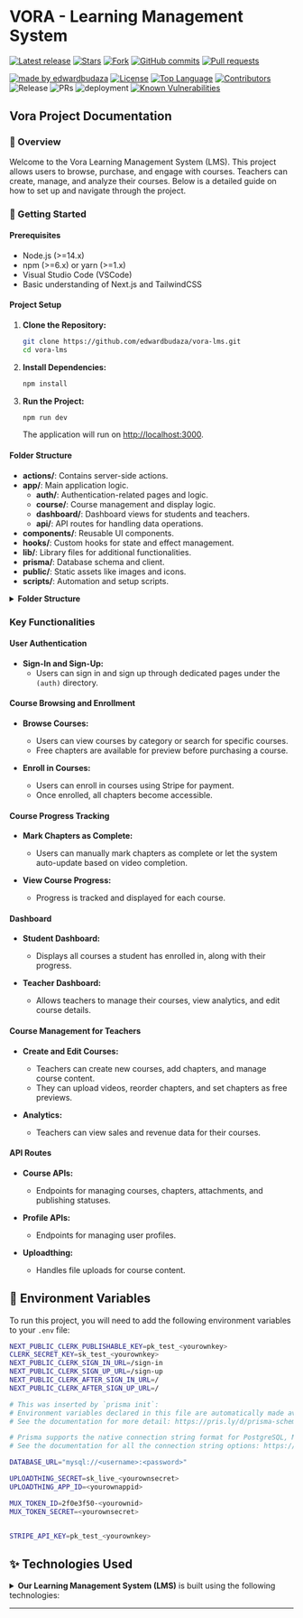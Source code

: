 # VORA - Learning Management System

<!-- GitHub badges -->

[![Latest release](https://img.shields.io/github/v/release/edwardbudaza/vora-lms?label=Latest%20release&style=social)](https://github.com/edwardbudaza/vora-lms/releases/tag/v0.1.0)
[![Stars](https://img.shields.io/github/stars/edwardbudaza/vora-lms?style=social)](https://github.com/edwardbudaza/vora-lms/stargazers)
[![Fork](https://img.shields.io/github/forks/edwardbudaza/vora-lms?style=social)](https://github.com/edwardbudaza/vora-lms/forks)
[![GitHub commits](https://img.shields.io/github/commit-activity/t/edwardbudaza/vora-lms?style=social&logo=github)](https://github.com/edwardbudaza/vora-lms/commits)
[![Pull requests](https://img.shields.io/github/issues-pr/edwardbudaza/vora-lms?style=social&logo=github)](https://github.com/edwardbudaza/vora-lms/pulls)

[![made by edwardbudaza](https://custom-icon-badges.demolab.com/badge/made%20by%20-edwardbudaza-556bf2?logo=github&logoColor=white&labelColor=101827)](https://github.com/edwardbudaza)
[![License](https://img.shields.io/github/license/edwardbudaza/vora-lms?color=dddddd&labelColor=000000)](https://github.com/edwardbudaza/vora-lms/blob/main/LICENSE)
[![Top Language](https://img.shields.io/github/languages/top/edwardbudaza/vora-lms?logo=github&logoColor=%23007ACC&label=TypeScript)](https://www.typescriptlang.org/)
[![Contributors](https://img.shields.io/github/contributors/edwardbudaza/vora-lms?style=flat&color=orange&label=Contributors)](https://github.com/edwardbudaza/vora-lms/graphs/contributors)
![Release](https://img.shields.io/github/release/edwardbudaza/vora-lms.svg)
![PRs](https://img.shields.io/badge/PRs-welcome-ff69b4.svg?style=shields)
![deployment](https://img.shields.io/github/deployments/edwardbudaza/vora-lms/Production?logo=vercel&label=Website)
[![Known Vulnerabilities](https://snyk.io/test/github/edwardbudaza/vora-lms/badge.svg)](https://snyk.io/test/github/edwardbudaza/vora-lms)

## Vora Project Documentation

### 📝 Overview

Welcome to the Vora Learning Management System (LMS). This project allows users to browse, purchase, and engage with courses. Teachers can create, manage, and analyze their courses. Below is a detailed guide on how to set up and navigate through the project.

### 🚀 Getting Started

#### Prerequisites
- Node.js (>=14.x)
- npm (>=6.x) or yarn (>=1.x)
- Visual Studio Code (VSCode)
- Basic understanding of Next.js and TailwindCSS

#### Project Setup

1. **Clone the Repository:**
    ```sh
    git clone https://github.com/edwardbudaza/vora-lms.git
    cd vora-lms
    ```

2. **Install Dependencies:**
    ```sh
    npm install
    ```

3. **Run the Project:**
    ```sh
    npm run dev
    ```
    The application will run on [http://localhost:3000](http://localhost:3000).

#### Folder Structure

- **actions/**: Contains server-side actions.
- **app/**: Main application logic.
  - **auth/**: Authentication-related pages and logic.
  - **course/**: Course management and display logic.
  - **dashboard/**: Dashboard views for students and teachers.
  - **api/**: API routes for handling data operations.
- **components/**: Reusable UI components.
- **hooks/**: Custom hooks for state and effect management.
- **lib/**: Library files for additional functionalities.
- **prisma/**: Database schema and client.
- **public/**: Static assets like images and icons.
- **scripts/**: Automation and setup scripts.

<details><summary><b>Folder Structure</b></summary>

```bash
vora-lms/
├───actions
├───app
│   ├───(auth)
│   │   └───(routes)
│   │       ├───sign-in
│   │       │   └───[[...sign-in]]     
│   │       └───sign-up
│   │           └───[[...signup]]      
│   ├───(course)
│   │   └───courses
│   │       └───[courseId]
│   │           ├───chapters
│   │           │   └───[chapterId]    
│   │           │       └───_components
│   │           └───_components        
│   ├───(dashboard)
│   │   ├───(routes)
│   │   │   ├───(root)
│   │   │   │   └───_components
│   │   │   ├───search
│   │   │   │   └───_components
│   │   │   └───teacher
│   │   │       ├───analytics
│   │   │       │   └───_components
│   │   │       ├───courses
│   │   │       │   ├───[courseId]
│   │   │       │   │   ├───chapters
│   │   │       │   │   │   └───[chapterId]
│   │   │       │   │   │       └───_components
│   │   │       │   │   └───_components
│   │   │       │   └───_components
│   │   │       ├───create
│   │   │       └───users
│   │   │           ├───[id]
│   │   │           │   └───_components
│   │   │           └───_components
│   │   └───_components
│   └───api
│       ├───courses
│       │   └───[courseId]
│       │       ├───attachments
│       │       │   └───[attachmentId]
│       │       ├───chapters
│       │       │   ├───reorder
│       │       │   └───[chapterId]
│       │       │       ├───progress
│       │       │       ├───publish
│       │       │       └───unpublish
│       │       ├───checkout
│       │       ├───publish
│       │       └───unpublish
│       ├───profile
│       │   └───[id]
│       ├───uploadthing
│       └───webhook
├───components
│   ├───modals
│   ├───providers
│   └───ui
├───hooks
├───lib
├───prisma
├───public
└───scripts
```
</details>

### Key Functionalities

#### User Authentication

- **Sign-In and Sign-Up:**
  - Users can sign in and sign up through dedicated pages under the `(auth)` directory.

#### Course Browsing and Enrollment

- **Browse Courses:**
  - Users can view courses by category or search for specific courses.
  - Free chapters are available for preview before purchasing a course.
  
- **Enroll in Courses:**
  - Users can enroll in courses using Stripe for payment.
  - Once enrolled, all chapters become accessible.

#### Course Progress Tracking

- **Mark Chapters as Complete:**
  - Users can manually mark chapters as complete or let the system auto-update based on video completion.
  
- **View Course Progress:**
  - Progress is tracked and displayed for each course.

#### Dashboard

- **Student Dashboard:**
  - Displays all courses a student has enrolled in, along with their progress.

- **Teacher Dashboard:**
  - Allows teachers to manage their courses, view analytics, and edit course details.

#### Course Management for Teachers

- **Create and Edit Courses:**
  - Teachers can create new courses, add chapters, and manage course content.
  - They can upload videos, reorder chapters, and set chapters as free previews.

- **Analytics:**
  - Teachers can view sales and revenue data for their courses.

#### API Routes

- **Course APIs:**
  - Endpoints for managing courses, chapters, attachments, and publishing statuses.
  
- **Profile APIs:**
  - Endpoints for managing user profiles.

- **Uploadthing:**
  - Handles file uploads for course content.

## 🔑 Environment Variables

To run this project, you will need to add the following environment variables to your `.env` file:

```bash
NEXT_PUBLIC_CLERK_PUBLISHABLE_KEY=pk_test_<yourownkey>
CLERK_SECRET_KEY=sk_test_<yourownkey>
NEXT_PUBLIC_CLERK_SIGN_IN_URL=/sign-in
NEXT_PUBLIC_CLERK_SIGN_UP_URL=/sign-up
NEXT_PUBLIC_CLERK_AFTER_SIGN_IN_URL=/
NEXT_PUBLIC_CLERK_AFTER_SIGN_UP_URL=/

# This was inserted by `prisma init`:
# Environment variables declared in this file are automatically made available to Prisma.
# See the documentation for more detail: https://pris.ly/d/prisma-schema#accessing-environment-variables-from-the-schema

# Prisma supports the native connection string format for PostgreSQL, MySQL, SQLite, SQL Server, MongoDB and CockroachDB.
# See the documentation for all the connection string options: https://pris.ly/d/connection-strings

DATABASE_URL="mysql://<username>:<password>"

UPLOADTHING_SECRET=sk_live_<yourownsecret>
UPLOADTHING_APP_ID=<yourownappid>

MUX_TOKEN_ID=2f0e3f50-<yourownid>
MUX_TOKEN_SECRET=<yourownsecret>


STRIPE_API_KEY=pk_test_<yourownkey>
```


## ✨ Technologies Used

<details><summary><b>Our Learning Management System (LMS)</b> is built using the following technologies:</summary>

- [Next.js](https://nextjs.org/): Next.js is a React framework for building server-side rendered and statically generated web applications.
- [TypeScript](https://www.typescriptlang.org/): TypeScript is a typed superset of JavaScript that compiles to plain JavaScript.
- [Tailwind CSS](https://tailwindcss.com/): Tailwind CSS is a utility-first CSS framework for rapidly building custom user interfaces.
- [Shadcn UI](https://ui.shadcn.com/): Shadcn UI is a component library that provides accessible, reusable, and composable UI components.
- [Prisma](https://www.prisma.io/): Prisma is a TypeScript-first ORM for Node.js and the browser.
- [Stripe](https://stripe.com/): Stripe is a payment processing platform used for handling course purchases.
- [Uploadthing](https://uploadthing.com/): Uploadthing is a tool used for handling file uploads, likely integrated for uploading course-related media like videos and images.
- [React](https://reactjs.org/): React is a JavaScript library for building user interfaces, used as the underlying library for Next.js.
- [Tailwind Intellisense](https://marketplace.visualstudio.com/items?itemName=bradlc.vscode-tailwindcss): Tailwind Intellisense is an extension for VSCode that provides autocomplete and other utilities for working with Tailwind CSS.
- [Server Components](https://nextjs.org/docs/basic-features/server-components): Server Components is a Next.js feature that allows for server-side rendering of React components.
- [Rich Text Editor](https://www.tiny.cloud/): A rich text editor used for editing descriptions and other rich text content within the platform.
- [React Player](https://github.com/CookPete/react-player): React Player is a library for handling video playback within the course chapters.
- [Confetti Animation](https://github.com/daniel-lundin/react-dom-confetti): A library used for providing visual feedback upon course completion.

</details>

---


